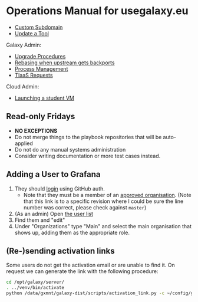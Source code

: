 # Operations Manual for usegalaxy.eu

- [Custom Subdomain](./subdomains.md)
- [Update a Tool](https://github.com/usegalaxy-eu/usegalaxy-eu-tools)

Galaxy Admin:

- [Upgrade Procedures](./upgrade.md)
- [Rebasing when upstream gets backports](./rebasing.md)
- [Process Management](./procmgmt.md)
- [TIaaS Requests](./tiaas.md)

Cloud Admin:

- [Launching a student VM](./cloud/student-vm.md)

## Read-only Fridays

- **NO EXCEPTIONS**
- Do not merge things to the playbook repositories that will be auto-applied
- Do not do any manual systems administration
- Consider writing documentation or more test cases instead.

## Adding a User to Grafana

1. They should [login](https://stats.galaxyproject.eu) using GitHub auth.
    - Note that they must be a member of an [approved organisation](https://github.com/usegalaxy-eu/infrastructure-playbook/blob/39d5b7e86b4f45acba53adb965b11b63700327ad/group_vars/grafana.yml#L119).  (Note that this link is to a specific revision where I could be sure the line number was correct, please check against `master`)
2. (As an admin) Open [the user list](https://stats.galaxyproject.eu/admin/users/)
3. Find them and "edit"
4. Under "Organizations" type "Main" and select the main organisation that shows up, adding them as the appropriate role.

## (Re-)sending activation links

Some users do not get the activation email or are unable to find it. On request we can generate the link with the
following procedure:

```bash
cd /opt/galaxy/server/
. ../venv/bin/activate
python /data/gxmnt/galaxy-dist/scripts/activation_link.py -c ~/config/galaxy.ini -e <their email>
```
